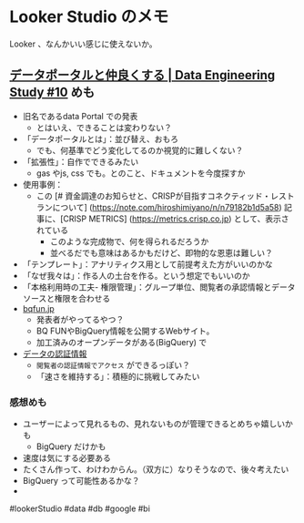 # Looker Studio のメモ

Looker 、なんかいい感じに使えないか。


## [データポータルと仲良くする | Data Engineering Study #10](https://lookerstudio.google.com/reporting/fd49dfdd-6d7d-41d5-8b66-4c4ecd1cf545/page/p_14pjdl36nc) めも

- 旧名であるdata Portal での発表
  - とはいえ、できることは変わりない？
- 「データポータルとは」：並び替え、おもろ
  - でも、何基準でどう変化してるのか視覚的に難しくない？
- 「拡張性」：自作でできるみたい
  - gas やjs, css でも。とのこと、ドキュメントを今度探すか
- 使用事例：
  - この [# 資金調達のお知らせと、CRISPが目指すコネクティッド・レストランについて] (https://note.com/hiroshimiyano/n/n79182b1d5a58) 記事に、[CRISP METRICS] (https://metrics.crisp.co.jp) として、表示されている
    - このような完成物で、何を得られるだろうか
    - 並べるだでも意味はあるかもだけど、即物的な恩恵は難しい？
- 「テンプレート」：アナリティクス用として前提考えた方がいいのかな
- 「なぜ我々は」：作る人の土台を作る。という想定でもいいのか
- 「本格利用時の工夫- 権限管理」：グループ単位、閲覧者の承認情報とデータソースと権限を合わせる
- [bqfun.jp](https://bqfun.jp/)
  - 発表者がやってるやつ？
  - BQ FUNやBigQuery情報を公開するWebサイト。
  - 加工済みのオープンデータがある(BigQuery) で
- [データの認証情報](https://cloud.google.com/looker/docs/studio/data-credentials-article?visit_id=638831526365875111-1400513395&rd=1&hl=ja)
  - `閲覧者の認証情報でアクセス` ができるっぽい？
  - 「速さを維持する」：積極的に挑戦してみたい


### 感想めも

- ユーザーによって見れるもの、見れないものが管理できるとめちゃ嬉しいかも
  - BigQuery だけかも
- 速度は気にする必要ある
- たくさん作って、わけわからん。（双方に）なりそうなので、後々考えたい
- BigQuery って可能性あるかな？
- 


#lookerStudio #data #db #google #bi 